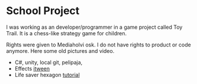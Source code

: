 School Project
============

I was working as an developer/programmer in a game project called Toy Trail. It is a chess-like strategy game for children.

Rights were given to Mediaholvi osk. I do not have rights to product or code anymore. Here some old pictures and video.

- C#, unity, local git, pelipaja, 
- Effects [itween](http://www.pixelplacement.com/itween/index.php)
- Life saver hexagon [tutorial](https://tbswithunity3d.wordpress.com/)


